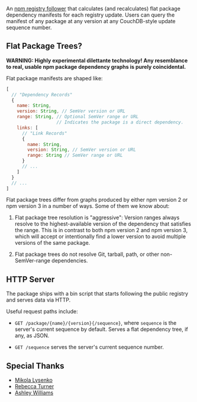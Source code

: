 An [npm registry follower][follower] that calculates (and recalculates)
flat package dependency manifests for each registry update. Users can
query the manifest of any package at any version at any CouchDB-style
update sequence number.

[follower]: https://github.com/npm/registry-follower-tutorial

## Flat Package Trees?

**WARNING:  Highly experimental dilettante technology!  Any resemblance
to real, usable npm package dependency graphs is purely coincidental.**

Flat package manifests are shaped like:

```javascript
[
  // "Dependency Records"
  {
    name: String,
    version: String, // SemVer version or URL
    range: String, // Optional SemVer range or URL
                   // Indicates the package is a direct dependency.
    links: [
      // "Link Records"
      {
        name: String,
        version: String, // SemVer version or URL
        range: String // SemVer range or URL
      }
      // ...
    ]
  }
  // ...
]
```

Flat package trees differ from graphs produced by either npm version
2 or npm version 3 in a number of ways.  Some of them we know about:

1.  Flat package tree resolution is "aggressive":  Version ranges
    always resolve to the highest-available version of the dependency
    that satisfies the range.  This is in contrast to both npm version
    2 and npm version 3, which will accept or intentionally find a
    lower version to avoid multiple versions of the same package.

2.  Flat package trees do not resolve Git, tarball, path, or other
    non-SemVer-range dependencies.

## HTTP Server

The package ships with a bin script that starts following the public
registry and serves data via HTTP.

Useful request paths include:

- `GET /package/{name}/{version}{/sequence}`, where `sequence` is the
  server's current sequence by default.  Serves a flat dependency tree,
  if any, as JSON.

- `GET /sequence` serves the server's current sequence number.

## Special Thanks

- [Mikola Lysenko](https://www.npmjs.com/~mikolalysenko)
- [Rebecca Turner](https://www.npmjs.com/~iarna)
- [Ashley Williams](https://www.npmjs.com/~ag_dubs)
